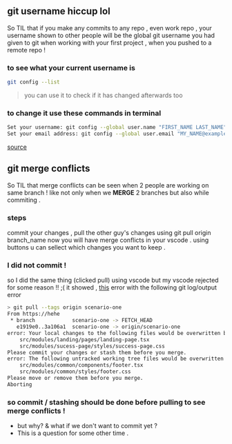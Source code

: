 ## git username hiccup lol
So TIL that if you make any commits to any repo , even work repo , your username shown to other people will be the global git username you had given to git when working with your first project , when you pushed to a remote repo ! 
### to see what your current username is 
```sh
git config --list
```
> you can use it to check if it has changed afterwards too 

### to change it use these commands in terminal 
```sh
Set your username: git config --global user.name "FIRST_NAME LAST_NAME"
Set your email address: git config --global user.email "MY_NAME@example.com"
```
[source](https://support.atlassian.com/bitbucket-cloud/docs/configure-your-dvcs-username-for-commits/) 

## git merge conflicts
So TIL that merge conflicts can be seen when 2 people are working on same branch !
like not only when we **MERGE** 2 branches but also while commiting .

### steps
commit your changes ,
pull the other guy's changes using git pull origin branch_name
now you will have merge conflicts in your vscode .
using buttons u can sellect which changes you want to keep .


### I did not commit !
so I did the same thing (clicked pull) using vscode but my vscode rejected for some reason !! ;(
it showed , [this](https://stackoverflow.com/questions/51817479/vscode-please-clean-your-repository-working-tree-before-checkout) error 
with the following git log/output error

```sh
> git pull --tags origin scenario-one
From https://hehe
 * branch            scenario-one -> FETCH_HEAD
   e1919e0..3a106a1  scenario-one -> origin/scenario-one
error: Your local changes to the following files would be overwritten by merge:
	src/modules/landing/pages/landing-page.tsx
	src/modules/sucess-page/styles/success-page.css
Please commit your changes or stash them before you merge.
error: The following untracked working tree files would be overwritten by merge:
	src/modules/common/components/footer.tsx
	src/modules/common/styles/footer.css
Please move or remove them before you merge.
Aborting
```
### so commit / stashing should be done before pulling to see merge conflicts !
- but why? & what if we don't want to commit yet ?
- This is a question for some other time .
